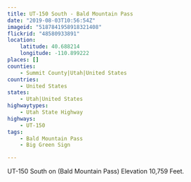 ```yaml
---
title: UT-150 South - Bald Mountain Pass
date: "2019-08-03T10:56:54Z"
imageid: "5187841958918321408"
flickrid: "48580933891"
location:
    latitude: 40.688214
    longitude: -110.899222
places: []
counties:
    - Summit County|Utah|United States
countries:
    - United States
states:
    - Utah|United States
highwaytypes:
    - Utah State Highway
highways:
    - UT-150
tags:
    - Bald Mountain Pass
    - Big Green Sign

---
```

UT-150 South on (Bald Mountain Pass) Elevation 10,759 Feet.